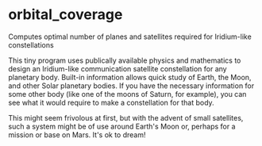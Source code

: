 # orbital_coverage
Computes optimal number of planes and satellites required for Iridium-like constellations

This tiny program uses publically available physics and mathematics to design an Iridium-like communication satellite constellation for any planetary body. Built-in information allows quick study of Earth, the Moon, and other Solar planetary bodies. If you have the necessary information for some other body (like one of the moons of Saturn, for example), you can see what it would require to make a constellation for that body.

This might seem frivolous at first, but with the advent of small satellites, such a system might be of use around Earth's Moon or, perhaps for a mission or base on Mars. It's ok to dream!
